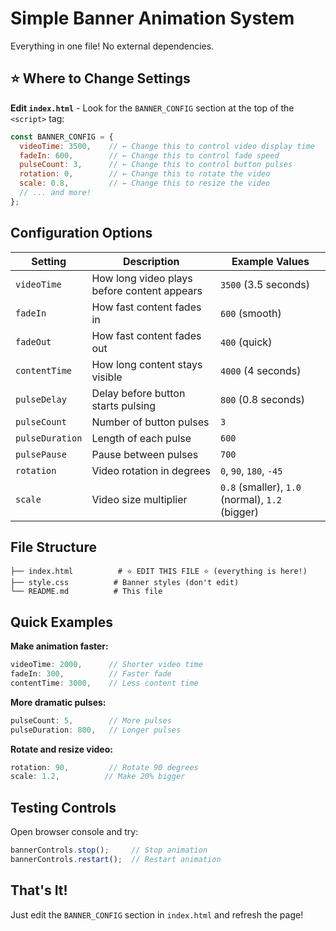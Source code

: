 # Simple Banner Animation System

Everything in one file! No external dependencies.

## ⭐ **Where to Change Settings**

**Edit `index.html`** - Look for the `BANNER_CONFIG` section at the top of the `<script>` tag:

```javascript
const BANNER_CONFIG = {
  videoTime: 3500,    // ← Change this to control video display time
  fadeIn: 600,        // ← Change this to control fade speed  
  pulseCount: 3,      // ← Change this to control button pulses
  rotation: 0,        // ← Change this to rotate the video
  scale: 0.8,         // ← Change this to resize the video
  // ... and more!
};
```

## Configuration Options

| Setting | Description | Example Values |
|---------|-------------|----------------|
| `videoTime` | How long video plays before content appears | `3500` (3.5 seconds) |
| `fadeIn` | How fast content fades in | `600` (smooth) |
| `fadeOut` | How fast content fades out | `400` (quick) |
| `contentTime` | How long content stays visible | `4000` (4 seconds) |
| `pulseDelay` | Delay before button starts pulsing | `800` (0.8 seconds) |
| `pulseCount` | Number of button pulses | `3` |
| `pulseDuration` | Length of each pulse | `600` |
| `pulsePause` | Pause between pulses | `700` |
| `rotation` | Video rotation in degrees | `0`, `90`, `180`, `-45` |
| `scale` | Video size multiplier | `0.8` (smaller), `1.0` (normal), `1.2` (bigger) |

## File Structure

```
├── index.html          # ⭐ EDIT THIS FILE ⭐ (everything is here!)
├── style.css          # Banner styles (don't edit)  
└── README.md          # This file
```

## Quick Examples

**Make animation faster:**
```javascript
videoTime: 2000,      // Shorter video time
fadeIn: 300,          // Faster fade
contentTime: 3000,    // Less content time
```

**More dramatic pulses:**
```javascript
pulseCount: 5,        // More pulses
pulseDuration: 800,   // Longer pulses
```

**Rotate and resize video:**
```javascript
rotation: 90,         // Rotate 90 degrees
scale: 1.2,          // Make 20% bigger
```

## Testing Controls

Open browser console and try:
```javascript
bannerControls.stop();     // Stop animation
bannerControls.restart();  // Restart animation
```

## That's It! 

Just edit the `BANNER_CONFIG` section in `index.html` and refresh the page!